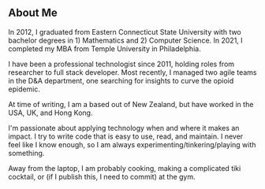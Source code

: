 ## About Me

In 2012, I graduated from Eastern Connecticut State University with two bachelor
degrees in 1) Mathematics and 2) Computer Science. In 2021, I completed my MBA from Temple University in Philadelphia.

I have been a professional technologist since 2011, holding roles from researcher to full stack developer.
Most recently, I managed two agile teams in the D&A department, one searching for insights to curve the opioid epidemic.

At time of writing, I am a based out of New Zealand, but have worked in the USA, UK, and Hong Kong. 

I'm passionate about applying technology when and where it makes an impact. I try to write code that is easy to use, read, and maintain.
I never feel like I know enough, so I am always experimenting/tinkering/playing with something.

Away from the laptop, I am probably cooking, making a complicated tiki cocktail, or (if I publish this, I need to commit) at the gym. 
